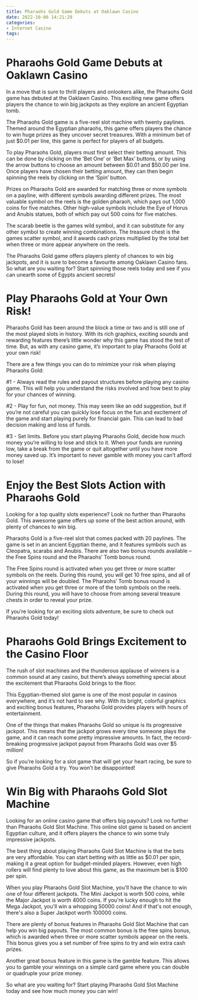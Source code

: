 ```yaml
---
title: Pharaohs Gold Game Debuts at Oaklawn Casino
date: 2022-10-06 14:21:29
categories:
- Internet Casino
tags:
---
```



#  Pharaohs Gold Game Debuts at Oaklawn Casino

In a move that is sure to thrill players and onlookers alike, the Pharaohs Gold game has debuted at the Oaklawn Casino. This exciting new game offers players the chance to win big jackpots as they explore an ancient Egyptian tomb.

The Pharaohs Gold game is a five-reel slot machine with twenty paylines. Themed around the Egyptian pharaohs, this game offers players the chance to win huge prizes as they uncover secret treasures. With a minimum bet of just $0.01 per line, this game is perfect for players of all budgets.

To play Pharaohs Gold, players must first select their betting amount. This can be done by clicking on the ‘Bet One’ or ‘Bet Max’ buttons, or by using the arrow buttons to choose an amount between $0.01 and $50.00 per line. Once players have chosen their betting amount, they can then begin spinning the reels by clicking on the ‘Spin’ button.

Prizes on Pharaohs Gold are awarded for matching three or more symbols on a payline, with different symbols awarding different prizes. The most valuable symbol on the reels is the golden pharaoh, which pays out 1,000 coins for five matches. Other high-value symbols include the Eye of Horus and Anubis statues, both of which pay out 500 coins for five matches.

The scarab beetle is the games wild symbol, and it can substitute for any other symbol to create winning combinations. The treasure chest is the games scatter symbol, and it awards cash prizes multiplied by the total bet when three or more appear anywhere on the reels.

The Pharaohs Gold game offers players plenty of chances to win big jackpots, and it is sure to become a favourite among Oaklawn Casino fans. So what are you waiting for? Start spinning those reels today and see if you can unearth some of Egypts ancient secrets!

#  Play Pharaohs Gold at Your Own Risk!

 Pharaohs Gold has been around the block a time or two and is still one of the most played slots in history. With its rich graphics, exciting sounds and rewarding features there’s little wonder why this game has stood the test of time. But, as with any casino game, it’s important to play Pharaohs Gold at your own risk!

There are a few things you can do to minimize your risk when playing Pharaohs Gold:

#1 - Always read the rules and payout structures before playing any casino game. This will help you understand the risks involved and how best to play for your chances of winning.

#2 - Play for fun, not money. This may seem like an odd suggestion, but if you’re not careful you can quickly lose focus on the fun and excitement of the game and start playing purely for financial gain. This can lead to bad decision making and loss of funds.

#3 - Set limits. Before you start playing Pharaohs Gold, decide how much money you’re willing to lose and stick to it. When your funds are running low, take a break from the game or quit altogether until you have more money saved up. It’s important to never gamble with money you can’t afford to lose!

#  Enjoy the Best Slots Action with Pharaohs Gold

Looking for a top quality slots experience? Look no further than Pharaohs Gold. This awesome game offers up some of the best action around, with plenty of chances to win big.

Pharaohs Gold is a five-reel slot that comes packed with 20 paylines. The game is set in an ancient Egyptian theme, and it features symbols such as Cleopatra, scarabs and Anubis. There are also two bonus rounds available – the Free Spins round and the Pharaohs’ Tomb bonus round.

The Free Spins round is activated when you get three or more scatter symbols on the reels. During this round, you will get 10 free spins, and all of your winnings will be doubled. The Pharaohs’ Tomb bonus round is activated when you get three or more of the tomb symbols on the reels. During this round, you will have to choose from among several treasure chests in order to reveal your prize.

If you’re looking for an exciting slots adventure, be sure to check out Pharaohs Gold today!

#  Pharaohs Gold Brings Excitement to the Casino Floor

The rush of slot machines and the thunderous applause of winners is a common sound at any casino, but there’s always something special about the excitement that Pharaohs Gold brings to the floor.

This Egyptian-themed slot game is one of the most popular in casinos everywhere, and it’s not hard to see why. With its bright, colorful graphics and exciting bonus features, Pharaohs Gold provides players with hours of entertainment.

One of the things that makes Pharaohs Gold so unique is its progressive jackpot. This means that the jackpot grows every time someone plays the game, and it can reach some pretty impressive amounts. In fact, the record-breaking progressive jackpot payout from Pharaohs Gold was over $5 million!

So if you’re looking for a slot game that will get your heart racing, be sure to give Pharaohs Gold a try. You won’t be disappointed!

#  Win Big with Pharaohs Gold Slot Machine

Looking for an online casino game that offers big payouts? Look no further than Pharaohs Gold Slot Machine. This online slot game is based on ancient Egyptian culture, and it offers players the chance to win some truly impressive jackpots.

The best thing about playing Pharaohs Gold Slot Machine is that the bets are very affordable. You can start betting with as little as $0.01 per spin, making it a great option for budget-minded players. However, even high rollers will find plenty to love about this game, as the maximum bet is $100 per spin.

When you play Pharaohs Gold Slot Machine, you'll have the chance to win one of four different jackpots. The Mini Jackpot is worth 500 coins, while the Major Jackpot is worth 4000 coins. If you're lucky enough to hit the Mega Jackpot, you'll win a whopping 50000 coins! And if that's not enough, there's also a Super Jackpot worth 100000 coins.

There are plenty of bonus features in Pharaohs Gold Slot Machine that can help you win big payouts. The most common bonus is the free spins bonus, which is awarded when three or more scatter symbols appear on the reels. This bonus gives you a set number of free spins to try and win extra cash prizes.

Another great bonus feature in this game is the gamble feature. This allows you to gamble your winnings on a simple card game where you can double or quadruple your prize money.

So what are you waiting for? Start playing Pharaohs Gold Slot Machine today and see how much money you can win!